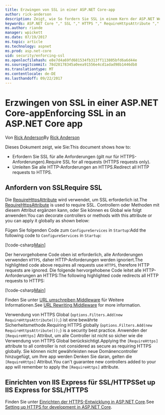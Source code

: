 ```yaml
---
title: Erzwingen von SSL in einer ASP.NET Core-app
author: rick-anderson
description: Zeigt, wie So fordern Sie SSL in einem Kern der ASP.NET Web-app
keywords: ASP.NET Core "," SSL "," HTTPS "," RequireHttpsAttribute "," IIS Express
ms.author: riande
manager: wpickett
ms.date: 07/19/2017
ms.topic: article
ms.technology: aspnet
ms.prod: asp.net-core
uid: security/enforcing-ssl
ms.openlocfilehash: e8e7d4a69fd681534fb313ff113805bfd6a6d44e
ms.sourcegitcommit: 78d28178345a0eea91556e4cd1adad98b1446db8
ms.translationtype: MT
ms.contentlocale: de-DE
ms.lasthandoff: 09/22/2017
---
```

# <a name="enforcing-ssl-in-an-aspnet-core-app"></a><span data-ttu-id="21e78-104">Erzwingen von SSL in einer ASP.NET Core-app</span><span class="sxs-lookup"><span data-stu-id="21e78-104">Enforcing SSL in an ASP.NET Core app</span></span>

<span data-ttu-id="21e78-105">Von [Rick Anderson](https://twitter.com/RickAndMSFT)</span><span class="sxs-lookup"><span data-stu-id="21e78-105">By [Rick Anderson](https://twitter.com/RickAndMSFT)</span></span>

<span data-ttu-id="21e78-106">Dieses Dokument zeigt, wie Sie:</span><span class="sxs-lookup"><span data-stu-id="21e78-106">This document shows how to:</span></span>

- <span data-ttu-id="21e78-107">Erfordern Sie SSL für alle Anforderungen (gilt nur für HTTPS-Anforderungen).</span><span class="sxs-lookup"><span data-stu-id="21e78-107">Require SSL for all requests (HTTPS requests only).</span></span>
- <span data-ttu-id="21e78-108">Umleiten Sie alle HTTP-Anforderungen an HTTPS.</span><span class="sxs-lookup"><span data-stu-id="21e78-108">Redirect all HTTP requests to HTTPS.</span></span>

## <a name="require-ssl"></a><span data-ttu-id="21e78-109">Anfordern von SSL</span><span class="sxs-lookup"><span data-stu-id="21e78-109">Require SSL</span></span>

<span data-ttu-id="21e78-110">Die [RequireHttpsAttribute](https://docs.microsoft.com/aspnet/core/api/microsoft.aspnetcore.mvc.requirehttpsattribute) wird verwendet, um SSL erforderlich ist.</span><span class="sxs-lookup"><span data-stu-id="21e78-110">The [RequireHttpsAttribute](https://docs.microsoft.com/aspnet/core/api/microsoft.aspnetcore.mvc.requirehttpsattribute) is used to require SSL.</span></span> <span data-ttu-id="21e78-111">Controllern oder Methoden mit diesem Attribut ergänzen kann, oder Sie können es Global wie folgt anwenden:</span><span class="sxs-lookup"><span data-stu-id="21e78-111">You can decorate controllers or methods with this attribute or you can apply it globally as shown below:</span></span>

<span data-ttu-id="21e78-112">Fügen Sie folgenden Code zum `ConfigureServices` in `Startup`:</span><span class="sxs-lookup"><span data-stu-id="21e78-112">Add the following code to `ConfigureServices` in `Startup`:</span></span>

[!code-csharp[Main](authentication/accconfirm/sample/WebApp1/Startup.cs?name=snippet2&highlight=4-)]

<span data-ttu-id="21e78-113">Der hervorgehobene Code oben ist erforderlich, alle Anforderungen verwenden `HTTPS`, daher HTTP-Anforderungen werden ignoriert.</span><span class="sxs-lookup"><span data-stu-id="21e78-113">The highlighted code above requires all requests use `HTTPS`, therefore HTTP requests are ignored.</span></span> <span data-ttu-id="21e78-114">Die folgende hervorgehobene Code leitet alle HTTP-Anforderungen an HTTPS:</span><span class="sxs-lookup"><span data-stu-id="21e78-114">The following highlighted code redirects all HTTP requests to HTTPS:</span></span>

[!code-csharp[Main](authentication/accconfirm/sample/WebApp1/Startup.cs?name=snippet_AddRedirectToHttps&highlight=7-)]

<span data-ttu-id="21e78-115">Finden Sie unter [URL umschreiben Middleware](xref:fundamentals/url-rewriting) für Weitere Informationen.</span><span class="sxs-lookup"><span data-stu-id="21e78-115">See [URL Rewriting Middleware](xref:fundamentals/url-rewriting) for more information.</span></span>

<span data-ttu-id="21e78-116">Verwendung von HTTPS Global (`options.Filters.Add(new RequireHttpsAttribute());`) ist eine bewährte Sicherheitsmethode.</span><span class="sxs-lookup"><span data-stu-id="21e78-116">Requiring HTTPS globally (`options.Filters.Add(new RequireHttpsAttribute());`) is a security best practice.</span></span> <span data-ttu-id="21e78-117">Anwenden der `[RequireHttps]` Attribut, um alle Controller ist nicht so sicher wie die Verwendung von HTTPS Global berücksichtigt.</span><span class="sxs-lookup"><span data-stu-id="21e78-117">Applying the `[RequireHttps]` attribute to all controller is not considered as secure as requiring HTTPS globally.</span></span> <span data-ttu-id="21e78-118">Sie können nicht gewährleisten neue Domänencontroller hinzugefügt, um Ihre app werden Denken Sie daran, gelten die `[RequireHttps]` Attribut.</span><span class="sxs-lookup"><span data-stu-id="21e78-118">You can't guarantee new controllers added to your app will remember to apply the `[RequireHttps]` attribute.</span></span>

## <a name="set-up-iis-express-for-sslhttps"></a><span data-ttu-id="21e78-119">Einrichten von IIS Express für SSL/HTTPS</span><span class="sxs-lookup"><span data-stu-id="21e78-119">Set up IIS Express for SSL/HTTPS</span></span>

<span data-ttu-id="21e78-120">Finden Sie unter [Einrichten der HTTPS-Entwicklung in ASP.NET Core](xref:security/https#iisxpress).</span><span class="sxs-lookup"><span data-stu-id="21e78-120">See [Setting up HTTPS for development in ASP.NET Core](xref:security/https#iisxpress).</span></span>
